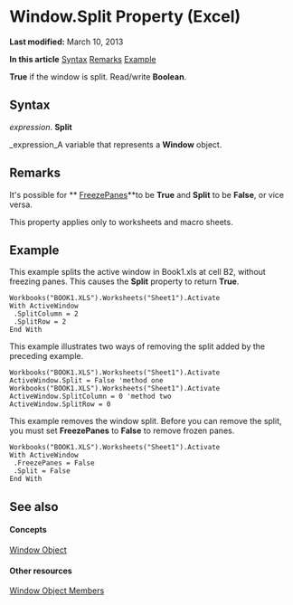 
# Window.Split Property (Excel)

 **Last modified:** March 10, 2013

 **In this article**
 [Syntax](#sectionSection0)
 [Remarks](#sectionSection1)
 [Example](#sectionSection2)


 **True** if the window is split. Read/write **Boolean**.


## Syntax
<a name="sectionSection0"> </a>

 _expression_. **Split**

 _expression_A variable that represents a  **Window** object.


## Remarks
<a name="sectionSection1"> </a>

It's possible for  ** [FreezePanes](fd8c7b3b-4f70-72bd-68e4-a34442192a4e.md)**to be  **True** and **Split** to be **False**, or vice versa.

This property applies only to worksheets and macro sheets.


## Example
<a name="sectionSection2"> </a>

This example splits the active window in Book1.xls at cell B2, without freezing panes. This causes the  **Split** property to return **True**.


```
Workbooks("BOOK1.XLS").Worksheets("Sheet1").Activate 
With ActiveWindow 
 .SplitColumn = 2 
 .SplitRow = 2 
End With
```

This example illustrates two ways of removing the split added by the preceding example.




```
Workbooks("BOOK1.XLS").Worksheets("Sheet1").Activate 
ActiveWindow.Split = False 'method one 
Workbooks("BOOK1.XLS").Worksheets("Sheet1").Activate 
ActiveWindow.SplitColumn = 0 'method two 
ActiveWindow.SplitRow = 0
```

This example removes the window split. Before you can remove the split, you must set  **FreezePanes** to **False** to remove frozen panes.




```
Workbooks("BOOK1.XLS").Worksheets("Sheet1").Activate 
With ActiveWindow 
 .FreezePanes = False 
 .Split = False 
End With
```


## See also
<a name="sectionSection2"> </a>


#### Concepts


 [Window Object](8591b1ad-76f8-14e2-9120-406b65093f5a.md)
#### Other resources


 [Window Object Members](f11db427-24a4-041c-2fd5-03ce73ae6c16.md)
